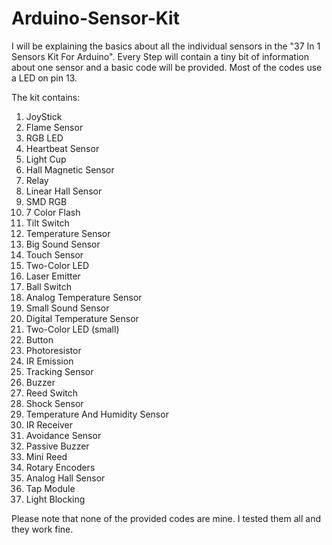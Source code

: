 # Arduino-Sensor-Kit
I will be explaining the basics about all the individual sensors in the "37 In 1 Sensors Kit For Arduino".
Every Step will contain a tiny bit of information about one sensor and a basic code will be provided.
Most of the codes use a LED on pin 13.

The kit contains:

1. JoyStick
2. Flame Sensor
3. RGB LED
4. Heartbeat Sensor
5. Light Cup
6. Hall Magnetic Sensor
7. Relay
8. Linear Hall Sensor
9. SMD RGB
10. 7 Color Flash
11. Tilt Switch
12. Temperature Sensor
13. Big Sound Sensor
14. Touch Sensor
15. Two-Color LED
16. Laser Emitter
17. Ball Switch
18. Analog Temperature Sensor
19. Small Sound Sensor
20. Digital Temperature Sensor
21. Two-Color LED (small)
22. Button
23. Photoresistor
24. IR Emission
25. Tracking Sensor
26. Buzzer
27. Reed Switch
28. Shock Sensor
29. Temperature And Humidity Sensor
30. IR Receiver
31. Avoidance Sensor
32. Passive Buzzer
33. Mini Reed
34. Rotary Encoders
35. Analog Hall Sensor
36. Tap Module
37. Light Blocking

Please note that none of the provided codes are mine. I tested them all and they work fine.
